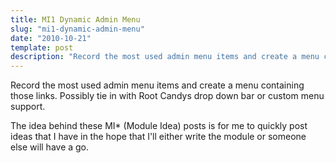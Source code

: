 ```yaml
---
title: MI1 Dynamic Admin Menu
slug: "mi1-dynamic-admin-menu"
date: "2010-10-21"
template: post
description: "Record the most used admin menu items and create a menu containing those links. Possibly tie in with Root Candys drop down bar or custom menu support."
---
```

<p>Record the most used admin menu items and create a menu containing those links. Possibly tie in with Root Candys drop down bar or custom menu support.</p><p>The idea behind these MI* (Module Idea)&nbsp;posts is for me to quickly post ideas that I have in the hope that I'll either write the module or someone else will have a go.</p>
